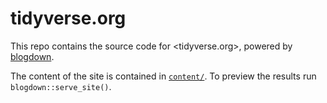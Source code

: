 # tidyverse.org

This repo contains the source code for <tidyverse.org>, powered by [blogdown](https://bookdown.org/yihui/blogdown). 

The content of the site is contained in [`content/`](content/). To preview the results run `blogdown::serve_site()`.
